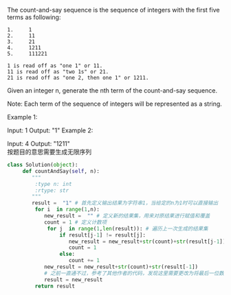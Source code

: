 The count-and-say sequence is the sequence of integers with the first five terms as following:
```
1.     1 
2.     11 
3.     21 
4.     1211 
5.     111221

1 is read off as "one 1" or 11.
11 is read off as "two 1s" or 21.
21 is read off as "one 2, then one 1" or 1211.
```
Given an integer n, generate the nth term of the count-and-say sequence.

Note: Each term of the sequence of integers will be represented as a string.

Example 1:

Input: 1 Output: "1" 
Example 2:

Input: 4 Output: "1211"  
按题目的意思需要生成无限序列 
```python
class Solution(object): 
     def countAndSay(self, n): 
        """ 
         :type n: int 
         :rtype: str 
        """ 
        result =  "1" # 首先定义输出结果为字符串1，当给定的n为1时可以直接输出 
         for i  in range(1,n): 
            new_result =  "" # 定义新的结果集，用来对原结果进行赋值和覆盖 
            count = 1 # 定义计数项 
             for j  in range(1,len(result)): # 遍历上一次生成的结果集 
                 if result[j-1] != result[j]: 
                    new_result = new_result+str(count)+str(result[j-1]) 
                    count = 1 
                 else: 
                    count += 1 
            new_result = new_result+str(count)+str(result[-1]) 
            # 之前一直通不过，参考了其他作者的代码，发现这里需要更改为将最后一位数字进行添加 
            result = new_result 
         return result

